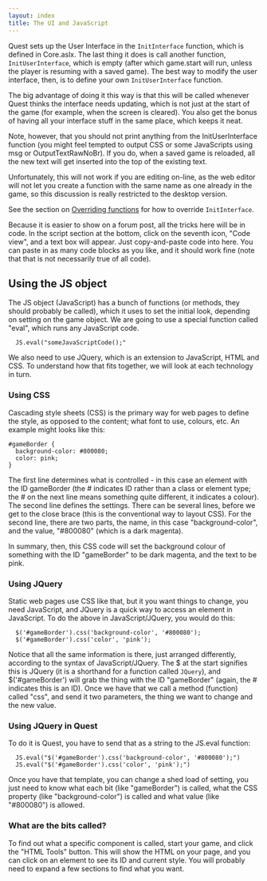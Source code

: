 ```yaml
---
layout: index
title: The UI and JavaScript
---
```


Quest sets up the User Interface in the `InitInterface` function, which is defined in Core.aslx. The last thing it does is call another function, `InitUserInterface`, which is empty (after which game.start will run, unless the player is resuming with a saved game). The best way to modify the user interface, then, is to define your own `InitUserInterface` function.

The big advantage of doing it this way is that this will be called whenever Quest thinks the interface needs updating, which is not just at the start of the game (for example, when the screen is cleared). You also get the bonus of having all your interface stuff in the same place, which keeps it neat.

Note, however, that you should not print anything from the InitUserInterface function (you might feel tempted to output CSS or some JavaScripts using msg or OutputTextRawNoBr). If you do, when a saved game is reloaded, all the new text will get inserted into the top of the existing text.

Unfortunately, this will not work if you are editing on-line, as the web editor will not let you create a function with the same name as one already in the game, so this discussion is really restricted to the desktop version.

See the section on [Overriding functions](overriding.html) for how to override `InitInterface`.

Because it is easier to show on a forum post, all the tricks here will be in code. In the script section at the bottom, click on the seventh icon, "Code view", and a text box will appear. Just copy-and-paste code into here. You can paste in as many code blocks as you like, and it should work fine (note that that is not necessarily true of all code).


Using the JS object
-------------------

The JS object (JavaScript) has a bunch of functions (or methods, they should probably be called), which it uses to set the initial look, depending on setting on the game object. We are going to use a special function called "eval", which runs any JavaScript code.
```
  JS.eval("someJavaScriptCode();"
```
We also need to use JQuery, which is an extension to JavaScript, HTML and CSS. To understand how that fits together, we will look at each technology in turn.


### Using CSS

Cascading style sheets (CSS) is the primary way for web pages to define the style, as opposed to the content; what font to use, colours, etc. An example might looks like this:
```
#gameBorder {
  background-color: #800080;
  color: pink;
}
```

The first line determines what is controlled - in this case an element with the ID gameBorder (the # indicates ID rather than a class or element type; the # on the next line means something quite different, it indicates a colour). The second line defines the settings. There can be several lines, before we get to the close brace (this is the conventional way to layout CSS). For the second line, there are two parts, the name, in this case "background-color", and the value, "#800080" (which is a dark magenta).

In summary, then, this CSS code will set the background colour of something with the ID "gameBorder" to be dark magenta, and the text to be pink.


### Using JQuery

Static web pages use CSS like that, but it you want things to change, you need JavaScript, and JQuery is a quick way to access an element in JavaScript. To do the above in JavaScript/JQuery, you would do this:
```
  $('#gameBorder').css('background-color', '#800080');
  $('#gameBorder').css('color', 'pink');
```
Notice that all the same information is there, just arranged differently, according to the syntax of JavaScript/JQuery. The $ at the start signifies this is JQuery (it is a shorthand for a function called `JQuery`), and $('#gameBorder') will grab the thing with the ID "gameBorder" (again, the # indicates this is an ID). Once we have that we call a method (function) called "css", and send it two parameters, the thing we want to change and the new value.


### Using JQuery in Quest

To do it is Quest, you have to send that as a string to the JS.eval function:
```
  JS.eval("$('#gameBorder').css('background-color', '#800080');")
  JS.eval("$('#gameBorder').css('color', 'pink');")
```
Once you have that template, you can change a shed load of setting, you just need to know what each bit (like "gameBorder") is called, what the CSS property (like "background-color") is called and what value (like "#800080") is allowed. 

### What are the bits called?

To find out what a specific component is called, start your game, and click the "HTML Tools" button. This will show the HTML on your page, and you can click on an element to see its ID and current style. You will probably need to expand a few sections to find what you want.